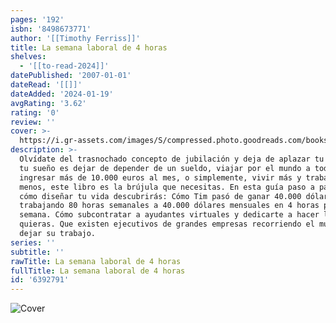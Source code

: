```yaml
---
pages: '192'
isbn: '8498673771'
author: '[[Timothy Ferriss]]'
title: La semana laboral de 4 horas
shelves:
  - '[[to-read-2024]]'
datePublished: '2007-01-01'
dateRead: '[[]]'
dateAdded: '2024-01-19'
avgRating: '3.62'
rating: '0'
review: ''
cover: >-
  https://i.gr-assets.com/images/S/compressed.photo.goodreads.com/books/1348054211l/6392791.jpg
description: >-
  Olvídate del trasnochado concepto de jubilación y deja de aplazar tu vida. Si
  tu sueño es dejar de depender de un sueldo, viajar por el mundo a todo tren,
  ingresar más de 10.000 euros al mes, o simplemente, vivir más y trabajar
  menos, este libro es la brújula que necesitas. En esta guía paso a paso sobre
  cómo diseñar tu vida descubrirás: Cómo Tim pasó de ganar 40.000 dólares al mes
  trabajando 80 horas semanales a 40.000 dólares mensuales en 4 horas por
  semana. Cómo subcontratar a ayudantes virtuales y dedicarte a hacer lo que
  quieras. Que existen ejecutivos de grandes empresas recorriendo el mundo sin
  dejar su trabajo.
series: ''
subtitle: ''
rawTitle: La semana laboral de 4 horas
fullTitle: La semana laboral de 4 horas
id: '6392791'
---
```

![Cover](https:&#x2F;&#x2F;i.gr-assets.com&#x2F;images&#x2F;S&#x2F;compressed.photo.goodreads.com&#x2F;books&#x2F;1348054211l&#x2F;6392791.jpg)
